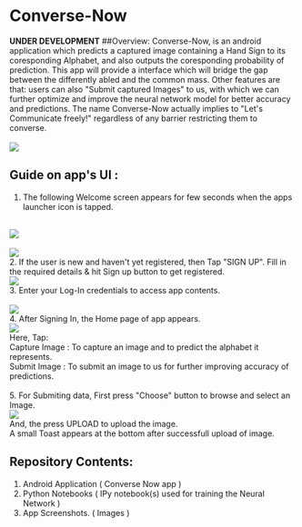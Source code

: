 # Converse-Now
**UNDER DEVELOPMENT**
##Overview:
Converse-Now, is an android application which predicts a captured image containing a Hand Sign to its coresponding Alphabet, and also outputs the coresponding probability of prediction. This app will provide a interface which will bridge the gap between the differently abled and the common mass. Other features are that: users can also "Submit captured Images" to us, with which we can further optimize and improve the neural network model for better accuracy and predictions. The name Converse-Now actually implies to "Let's Communicate freely!" regardless of any barrier restricting them to converse. 
<br><br>
<img src="Images/cover_app.jpg">

## Guide on app's UI :

1. The following Welcome screen appears for few seconds when the apps launcher icon is tapped.
<br><br>
<img src="Images/welcome_screen.png">
<br><br>
<img src="Images/sign_in.png">
<br>
2. If the user is new and haven't yet registered, then Tap "SIGN UP". Fill in the required details & hit Sign up button to get registered.
<br>
<img src="Images/sign_up.png">
<br>
3. Enter your Log-In credentials to access app contents.
<br><br>
<img src="Images/sign_in.png">
<br>
4. After Signing In, the Home page of app appears.
<br>
<img src="Images/home_page.png">
<br>
Here, Tap:<br>Capture Image : To capture an image and to predict the alphabet it represents.
<br>Submit Image : To submit an image to us for further improving accuracy of predictions.
<br>
<br>
5. For Submiting data, First press "Choose" button to browse and select an Image. 
<br>
<img src="Images/submit.png">
<br>And, the press UPLOAD to upload the image.
<br>A small Toast appears at the bottom after successfull upload of image.

## Repository Contents:

1. Android Application ( Converse Now app )
2. Python Notebooks ( IPy notebook(s) used for training the Neural Network )
3. App Screenshots. ( Images )
<br><br>

